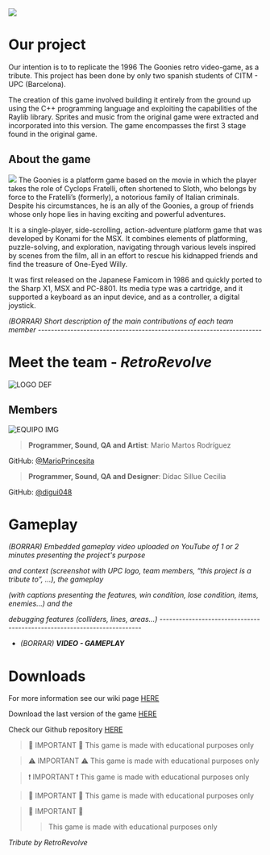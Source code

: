 <img src="https://goonies.jorito.net/pics/logo.png" />

# Our project

Our intention is to to replicate the 1996 The Goonies retro video-game, as a tribute. This project has been done by only two spanish students of CITM - UPC (Barcelona).

The creation of this game involved building it entirely from the ground up using the C++ programming language and exploiting the capabilities of the Raylib library. Sprites and music from the original game were extracted and incorporated into this version. The game encompasses the first 3 stage found in the original game.

## About the game

<img src="https://camo.githubusercontent.com/bad8242557f23f754dadd96b99a9886f41d04fd98383ff48085363e24c434b52/68747470733a2f2f7062732e7477696d672e636f6d2f6d656469612f464859457561305759414535576c523f666f726d61743d6a7067266e616d653d6c61726765" />
The Goonies is a platform game based on the movie in which the player takes the role of Cyclops Fratelli, often shortened to Sloth, who belongs by force to the Fratelli’s (formerly), a notorious family of Italian criminals. Despite his circumstances, he is an ally of the Goonies, a group of friends whose only hope lies in having exciting and powerful adventures.

It is a single-player, side-scrolling, action-adventure platform game that was developed by Konami for the MSX. It combines elements of platforming, puzzle-solving, and exploration, navigating through various levels inspired by scenes from the film, all in an effort to rescue his kidnapped friends and find the treasure of One-Eyed Willy.

It was first released on the Japanese Famicom in 1986 and quickly ported to the Sharp X1, MSX and PC-8801. Its media type was a cartridge, and it supported a keyboard as an input device, and as a controller, a digital joystick.

*(BORRAR) Short description of the main contributions of each team member* ---------------------------------------------------------------------
# Meet the team - _RetroRevolve_

![LOGO DEF](https://github.com/MarioPrincesita/Goonies-1986_Game-Analysis/assets/159776249/7d580945-e95b-4b5e-9ee8-f38cb7b46f6f)

## Members

![EQUIPO IMG](https://st.depositphotos.com/2702761/3303/i/450/depositphotos_33038429-stock-photo-two-businessmen-shaking-hands.jpg)


> **Programmer, Sound, QA and Artist**: Mario Martos Rodríguez

GitHub: [@MarioPrincesita](https://github.com/MarioPrincesita)


> **Programmer, Sound, QA and Designer**: Dídac Sillue Cecilia

GitHub: [@digui048](https://github.com/digui048)




# Gameplay

*(BORRAR) Embedded gameplay video uploaded on YouTube of 1 or 2 minutes presenting the project's purpose*

*and context (screenshot with UPC logo, team members, “this project is a tribute to”, …), the gameplay*

*(with captions presenting the features, win condition, lose condition, items, enemies…) and the*

*debugging features (colliders, lines, areas…)*  ------------------------------------------------------------------------

* *(BORRAR) **VIDEO - GAMEPLAY***

# Downloads

For more information see our wiki page [HERE](https://github.com/MarioPrincesita/Goonies-1986_Game-Analysis/wiki)

Download the last version of the game [HERE]()

Check our Github repository [HERE]()



>💢 IMPORTANT 💢
> This game is made with educational purposes only

>⚠️ IMPORTANT ⚠️
> This game is made with educational purposes only

>❗ IMPORTANT ❗
> This game is made with educational purposes only

>🔴 IMPORTANT 🔴
> This game is made with educational purposes only

>💢 IMPORTANT 💢
>> This game is made with educational purposes only

*Tribute by RetroRevolve*
